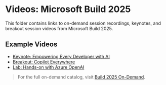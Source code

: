 # Videos: Microsoft Build 2025

This folder contains links to on-demand session recordings, keynotes, and breakout session videos from Microsoft Build 2025.

## Example Videos

- [Keynote: Empowering Every Developer with AI](https://build.microsoft.com/en-US/ondemand/keynote)
- [Breakout: Copilot Everywhere](https://build.microsoft.com/en-US/ondemand/copilot-everywhere)
- [Lab: Hands-on with Azure OpenAI](https://build.microsoft.com/en-US/ondemand/azure-openai-lab)

> For the full on-demand catalog, visit [Build 2025 On-Demand](https://build.microsoft.com/en-US/ondemand).
